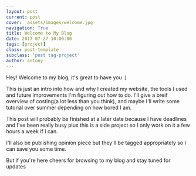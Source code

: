 ```yaml
---
layout: post
current: post
cover:  assets/images/welcome.jpg
navigation: True
title: Welcome to My Blog
date: 2017-07-27 10:00:00
tags: [project]
class: post-template
subclass: 'post tag-project'
author: antony
---
```


Hey! Welcome to my blog, it's great to have you :)

This is just an intro into how and why I created my website, the tools I used and future improvements I'm figuring out how to do.
I'll give a breif overview of costing(a lot less than you think), and maybe I'll write some tutorial over summer depending on
how bored I am.

This post will probably be finished at a later date because I have deadlines and I've been really busy
plus this is a side project so I only work on it a few hours a week if I can.

I'll also be publishing opinion piece but they'll be tagged appropriately so I can save you some time.

But if you're here cheers for browsing to my blog and stay tuned for updates
